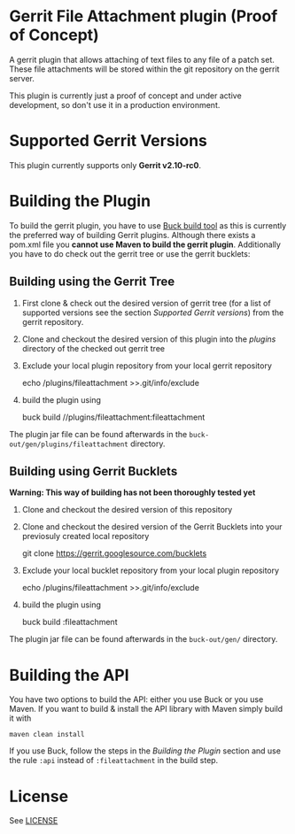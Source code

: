 # Gerrit File Attachment plugin (Proof of Concept)

A gerrit plugin that allows attaching of text files to any file of a patch set.
These file attachments will be stored within the git repository on the gerrit server.

This plugin is currently just a proof of concept and under active development, so don't use it in a production environment.

# Supported Gerrit Versions

This plugin currently supports only **Gerrit v2.10-rc0**.

# Building the Plugin

To build the gerrit plugin, you have to use [Buck build tool](http://facebook.github.io/buck/) as this is currently the preferred way of building Gerrit plugins.
Although there exists a pom.xml file you **cannot use Maven to build the gerrit plugin**.
Additionally you have to do check out the gerrit tree or use the gerrit bucklets:

## Building using the Gerrit Tree

 1. First clone & check out the desired version of gerrit tree (for a list of supported versions see the section *Supported Gerrit versions*) from the gerrit repository.
 2. Clone and checkout the desired version of this plugin into the *plugins* directory of the checked out gerrit tree
 3. Exclude your local plugin repository from your local gerrit repository 

      echo /plugins/fileattachment >>.git/info/exclude 

 4. build the plugin using 

      buck build //plugins/fileattachment:fileattachment 

The plugin jar file can be found afterwards in the `buck-out/gen/plugins/fileattachment` directory.

## Building using Gerrit Bucklets

**Warning: This way of building has not been thoroughly tested yet**

 1. Clone and checkout the desired version of this repository
 2. Clone and checkout the desired version of the Gerrit Bucklets into your previosuly created local repository

       git clone https://gerrit.googlesource.com/bucklets

 3. Exclude your local bucklet repository from your local plugin repository 

      echo /plugins/fileattachment >>.git/info/exclude 
      
 4. build the plugin using 

      buck build :fileattachment 
      
The plugin jar file can be found afterwards in the `buck-out/gen/` directory.


# Building the API

You have two options to build the API: either you use Buck or you use Maven.
If you want to build & install the API library with Maven simply build it with

    maven clean install
    
If you use Buck, follow the steps in the *Building the Plugin* section and use the rule `:api` instead of `:fileattachment` in the build step.

    

# License

See [LICENSE](https://github.com/theArchonius/gerrit-attachments/blob/master/LICENSE)
